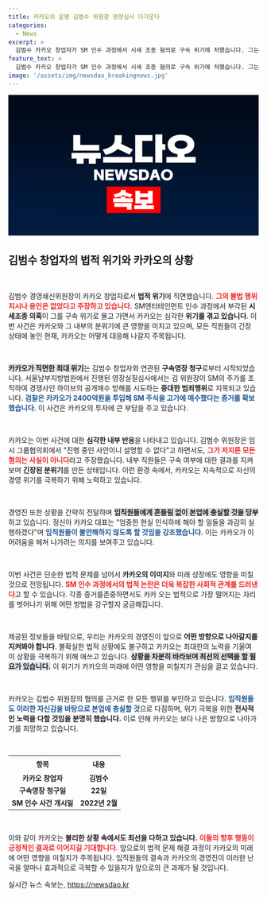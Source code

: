 ```yaml
---
title: 카카오의 운명 김범수 위원장 영장심사 다가온다
categories:
  - News
excerpt: >
  김범수 카카오 창업자가 SM 인수 과정에서 시세 조종 혐의로 구속 위기에 처했습니다. 그는 불법 행위를 지시한 적이 없다고 반박하며 카카오는 초유의 위기에 직면했습니다. 과연 그의 운명은?
feature_text: >
  김범수 카카오 창업자가 SM 인수 과정에서 시세 조종 혐의로 구속 위기에 처했습니다. 그는 불법 행위를 지시한 적이 없다고 반박하며 카카오는 초유의 위기에 직면했습니다. 과연 그의 운명은?
image: '/assets/img/newsdao_breakingnews.jpg'
---
```


<p><img src="/assets/img/newsdao_breakingnews.jpg" alt="implanttips 속보" /></p>

<h2 data-ke-size="size26">김범수 창업자의 법적 위기와 카카오의 상황</h2>

<p data-ke-size="size16">&nbsp;</p>

<p>김범수 경영쇄신위원장이 카카오 창업자로서 <strong>법적 위기</strong>에 직면했습니다. <b><span style="color: #ee2323;">그의 불법 행위 지시나 용인은 없었다고 주장하고 있습니다.</span></b> SM엔터테인먼트 인수 과정에서 부각된 <strong>시세조종 의혹</strong>이 그를 구속 위기로 몰고 가면서 카카오는 심각한 <strong>위기를 겪고 있습니다</strong>. 이번 사건은 카카오와 그 내부의 분위기에 큰 영향을 미치고 있으며, 모든 직원들이 긴장 상태에 놓인 현재, 카카오는 어떻게 대응해 나갈지 주목됩니다.</p>

<p data-ke-size="size16">&nbsp;</p>

<p><b><span style="background-color: #21538527;">카카오가 직면한 최대 위기</span></b>는 김범수 창업자와 연관된 <strong>구속영장 청구</strong>로부터 시작되었습니다. 서울남부지방법원에서 진행된 영장실질심사에서는 김 위원장이 SM의 주가를 조작하여 경쟁사인 하이브의 공개매수 방해를 시도하는 <strong>중대한 범죄행위</strong>로 지목되고 있습니다. <b><span style="color: #1a5490;">검찰은 카카오가 2400억원을 투입해 SM 주식을 고가에 매수했다는 증거를 확보했습니다.</span></b> 이 사건은 카카오의 투자에 큰 부담을 주고 있습니다.</p>

<p data-ke-size="size16">&nbsp;</p>

<p>카카오는 이번 사건에 대한 <strong>심각한 내부 반응</strong>을 나타내고 있습니다. 김범수 위원장은 임시 그룹협의회에서 "진행 중인 사안이니 설명할 수 없다"고 하면서도, <b><span style="color: #ee2323;">그가 저지른 모든 혐의는 사실이 아니다</span></b>라고 주장했습니다. 내부 직원들은 구속 여부에 대한 결과를 지켜보며 <strong>긴장된 분위기</strong>를 만든 상태입니다. 이런 환경 속에서, 카카오는 지속적으로 자신의 경영 위기를 극복하기 위해 노력하고 있습니다.</p>

<p data-ke-size="size16">&nbsp;</p>

<p>경영진 또한 상황을 간략히 전달하며 <b><span style="background-color: #21538527;">임직원들에게 흔들림 없이 본업에 충실할 것을 당부</span></b>하고 있습니다. 정신아 카카오 대표는 "엄중한 현실 인식하에 해야 할 일들을 과감히 실행하겠다"며 <b><span style="color: #1a5490;">임직원들이 불안해하지 않도록 할 것임을 강조했습니다.</span></b> 이는 카카오가 이 어려움을 헤쳐 나가려는 의지를 보여주고 있습니다.</p>

<p data-ke-size="size16">&nbsp;</p>

<p>이번 사건은 단순한 법적 문제를 넘어서 <strong>카카오의 이미지</strong>와 미래 성장에도 영향을 미칠 것으로 전망됩니다. <b><span style="color: #ee2323;">SM 인수 과정에서의 법적 논란은 더욱 복잡한 사회적 관계를 드러낸다</span></b>고 할 수 있습니다. 각종 증거를존중하면서도 카카 오는 법적으로 가장 떨어지는 자리를 벗어나기 위해 어떤 방법을 강구할지 궁금해집니다.</p>

<p data-ke-size="size16">&nbsp;</p>

<p>제공된 정보들을 바탕으로, 우리는 카카오의 경영진이 앞으로 <strong>어떤 방향으로 나아갈지를 지켜봐야 합니다</strong>. 불확실한 법적 상황에도 불구하고 카카오는 최대한의 노력을 기울여 이 상황을 극복하기 위해 애쓰고 있습니다. <b><span style="background-color: #21538527;">상황을 차분히 바라보며 최선의 선택을 할 필요가 있습니다.</span></b> 이 위기가 카카오의 미래에 어떤 영향을 미칠지가 관심을 끌고 있습니다.</p>

<p data-ke-size="size16">&nbsp;</p>

<p>카카오는 김범수 위원장의 혐의를 근거로 한 모든 행위를 부인하고 있습니다. <b><span style="color: #1a5490;">임직원들도 이러한 자신감을 바탕으로 본업에 충실할 것</span></b>으로 다짐하며, 위기 극복을 위한 <strong>전사적인 노력을 다할 것임을 분명히 했습니다.</strong> 이로 인해 카카오는 보다 나은 방향으로 나아가기를 희망하고 있습니다.</p>

<p data-ke-size="size16">&nbsp;</p>

<table style="width: 100%; border-collapse: collapse;">
  <tr>
    <th style="text-align: center; height: 25px;">항목</th>
    <th style="text-align: center; height: 25px;">내용</th>
  </tr>
  <tr>
    <td style="text-align: center; height: 17px;"><b>카카오 창업자</b></td>
    <td style="text-align: center; height: 17px;"><b>김범수</b></td>
  </tr>
  <tr>
    <td style="text-align: center; height: 17px;"><b>구속영장 청구일</b></td>
    <td style="text-align: center; height: 17px;"><b>22일</b></td>
  </tr>
  <tr>
    <td style="text-align: center; height: 17px;"><b>SM 인수 사건 개시일</b></td>
    <td style="text-align: center; height: 17px;"><b>2022년 2월</b></td>
  </tr>
</table>

<p data-ke-size="size16">&nbsp;</p>

<p>이와 같이 카카오는 <strong>불리한 상황 속에서도 최선을 다하고 있습니다.</strong> <b><span style="color: #ee2323;">이들의 향후 행동이 긍정적인 결과로 이어지길 기대합니다.</span></b> 앞으로의 법적 문제 해결 과정이 카카오의 미래에 어떤 영향을 미칠지가 주목됩니다. 임직원들의 결속과 카카오의 경영진이 이러한 난국을 얼마나 효과적으로 극복할 수 있을지가 앞으로의 큰 과제가 될 것입니다.</p>
실시간 뉴스 속보는, <a href="https://newsdao.kr" rel="dofollow">https://newsdao.kr</a>


